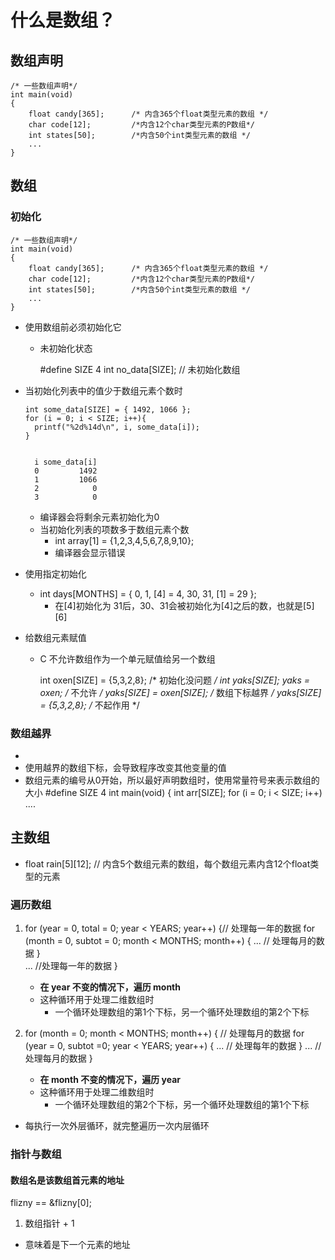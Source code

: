 # 什么是数组？

## 数组声明


    /* 一些数组声明*/
    int main(void)
    {
        float candy[365];      /* 内含365个float类型元素的数组 */
        char code[12];         /*内含12个char类型元素的P数组*/
        int states[50];        /*内含50个int类型元素的数组 */
        ...
    }

  
## 数组
### 初始化


    /* 一些数组声明*/
    int main(void)
    {
        float candy[365];      /* 内含365个float类型元素的数组 */
        char code[12];         /*内含12个char类型元素的P数组*/
        int states[50];        /*内含50个int类型元素的数组 */
        ...
    }

  

- 使用数组前必须初始化它
  - 未初始化状态
  
    #define SIZE 4
    int no_data[SIZE];  // 未初始化数组

- 当初始化列表中的值少于数组元素个数时
      
      int some_data[SIZE] = { 1492, 1066 };
      for (i = 0; i < SIZE; i++){
        printf("%2d%14d\n", i, some_data[i]);
      }
        
            
        i some_data[i]
        0         1492
        1         1066
        2            0
        3            0

    - 编译器会将剩余元素初始化为0
  - 当初始化列表的项数多于数组元素个数
    - int array[1] = {1,2,3,4,5,6,7,8,9,10};
    - 编译器会显示错误
- 使用指定初始化
  - int days[MONTHS] = { 0, 1, [4] = 4, 30, 31, [1] = 29 };
    - 在[4]初始化为 31后，30、31会被初始化为[4]之后的数，也就是[5] [6]
- 给数组元素赋值
  - C 不允许数组作为一个单元赋值给另一个数组
  
     int oxen[SIZE] = {5,3,2,8};     /* 初始化没问题 */
     int yaks[SIZE];
     yaks = oxen;                    /* 不允许 */
     yaks[SIZE] = oxen[SIZE];        /* 数组下标越界 */
     yaks[SIZE] = {5,3,2,8};         /* 不起作用 */


### 数组越界
- 
- 使用越界的数组下标，会导致程序改变其他变量的值
- 数组元素的编号从0开始，所以最好声明数组时，使用常量符号来表示数组的大小
        #define SIZE 4
        int main(void)
        {
            int arr[SIZE];
            for (i = 0; i < SIZE; i++)
            ....

## 主数组
- float rain[5][12]; // 内含5个数组元素的数组，每个数组元素内含12个float类型的元素

### 遍历数组
1.  
    for (year = 0, total = 0; year < YEARS; year++)
    {// 处理每一年的数据
        for (month = 0, subtot = 0; month < MONTHS; month++)
        {
            ... // 处理每月的数据
        }   
        ... //处理每一年的数据
    }

    - **在 year 不变的情况下，遍历 month**
    - 这种循环用于处理二维数组时
      - 一个循环处理数组的第1个下标，另一个循环处理数组的第2个下标
2.  
    for (month = 0; month < MONTHS; month++)
    { // 处理每月的数据
        for (year = 0, subtot =0; year < YEARS; year++)
        {
            ... // 处理每年的数据
        }
        ... // 处理每月的数据
    }

    - **在 month 不变的情况下，遍历 year**
    - 这种循环用于处理二维数组时
      - 一个循环处理数组的第2个下标，另一个循环处理数组的第1个下标
- 每执行一次外层循环，就完整遍历一次内层循环

### 指针与数组
#### 数组名是该数组首元素的地址
flizny == &flizny[0]; 

1. 数组指针 + 1
  - 意味着是下一个元素的地址